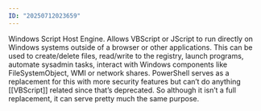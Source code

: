 ```yaml
---
ID: "20250712023659"
---
```

Windows Script Host Engine. Allows VBScript or JScript to run directly on Windows systems outside of a browser or other applications. This can be used to create/delete files, read/write to the registry, launch programs, automate sysadmin tasks, interact with Windows components like FileSystemObject, WMI or network shares. PowerShell serves as a replacement for this with more security features but can’t do anything [[VBScript]] related since that’s deprecated. So although it isn’t a full replacement, it can serve pretty much the same purpose.